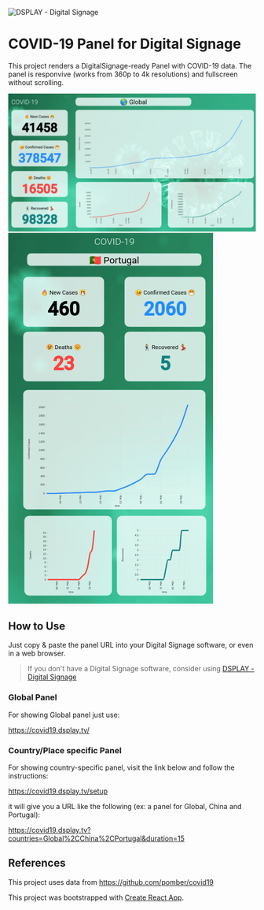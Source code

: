 ![DSPLAY - Digital Signage](https://developers.dsplay.tv/assets/images/dsplay-logo.png)

# COVID-19 Panel for Digital Signage

This project renders a DigitalSignage-ready Panel with COVID-19 data. The panel is responvive (works from 360p to 4k resolutions) and fullscreen without scrolling.

![Screenshot](docs/screenshot-01.png)
![Screenshot](docs/screenshot-02.png)

## How to Use

Just copy & paste the panel URL into your Digital Signage software, or even in a web browser.

> If you don't have a Digital Signage software, consider using [DSPLAY - Digital Signage](https://dsplay.tv)

### Global Panel

For showing Global panel just use:

https://covid19.dsplay.tv/

### Country/Place specific Panel

For showing country-specific panel, visit the link below and follow the instructions:

https://covid19.dsplay.tv/setup

it will give you a URL like the following (ex: a panel for Global, China and Portugal):

https://covid19.dsplay.tv?countries=Global%2CChina%2CPortugal&duration=15


## References

This project uses data from https://github.com/pomber/covid19

This project was bootstrapped with [Create React App](https://github.com/facebook/create-react-app).

